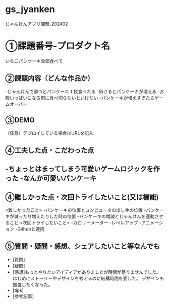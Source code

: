 # gs_jyanken
じゃんけんアプリ課題_202402

# ①課題番号-プロダクト名
いちごパンケーキ全部食べて

## ②課題内容（どんな作品か）
-じゃんけんで勝つとパンケーキ１枚食べれる
-負けるとパンケーキが増える
-お腹いっぱいになる前に食べ切らないといけない
-パンケーキが増えすぎたらゲームオーバー

## ③DEMO
（任意）デプロイしている場合はURLを記入

## ④工夫した点・こだわった点
-ちょっとはまってしまう可愛いゲームロジックを作った
-なんか可愛いパンケーキ
-

## ④難しかった点・次回トライしたいこと(又は機能)
<難しかったこと>
-パンケーキの位置とコンピュータの出し手の位置
-パンケーキが減ったり増えたりした時の位置
-パンケーキの増減とじゃんけんを連動させること
<次回トライしたいこと>
-カロリーメーター
-レベルアップ
-アニメーション
-Githubと連携

## ⑤質問・疑問・感想、シェアしたいこと等なんでも
- [質問]
- [疑問]
- [感想]もっとやりたいアイディアがありましたが時間が足りませんでした。
  はじめにストーリーやデザインを考えるのに結構時間を要した。
  デザインも勉強したくなった。
- [tips]
- [参考記事]
